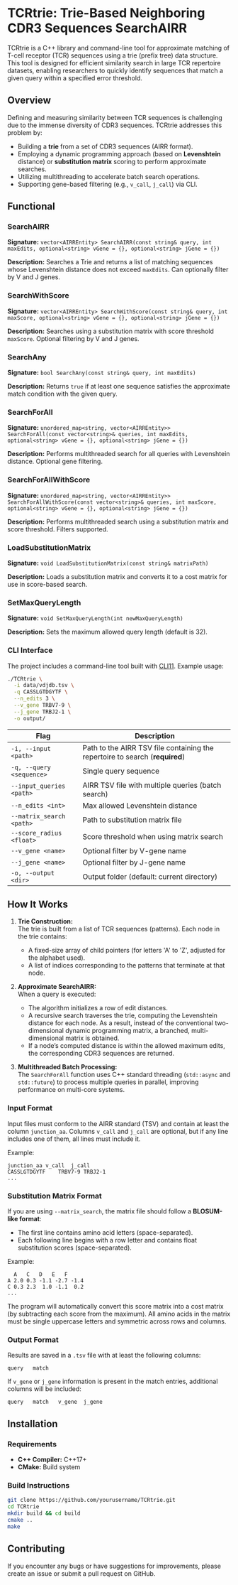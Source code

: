 # TCRtrie: Trie-Based Neighboring CDR3 Sequences SearchAIRR

TCRtrie is a C++ library and command-line tool for approximate matching of T-cell receptor (TCR) sequences using a trie (prefix tree) data structure. This tool is designed for efficient similarity search in large TCR repertoire datasets, enabling researchers to quickly identify sequences that match a given query within a specified error threshold.

## Overview

Defining and measuring similarity between TCR sequences is challenging due to the immense diversity of CDR3 sequences. TCRtrie addresses this problem by:
- Building a **trie** from a set of CDR3 sequences (AIRR format).
- Employing a dynamic programming approach (based on **Levenshtein** distance) or **substitution matrix** scoring to perform approximate searches.
- Utilizing multithreading to accelerate batch search operations.
- Supporting gene-based filtering (e.g., `v_call`, `j_call`) via CLI.

## Functional

### SearchAIRR
**Signature:** `vector<AIRREntity> SearchAIRR(const string& query, int maxEdits, optional<string> vGene = {}, optional<string> jGene = {})`

**Description:** Searches a Trie and returns a list of matching sequences whose Levenshtein distance does not exceed `maxEdits`. Can optionally filter by V and J genes.

### SearchWithScore
**Signature:** `vector<AIRREntity> SearchWithScore(const string& query, int maxScore, optional<string> vGene = {}, optional<string> jGene = {})`

**Description:** Searches using a substitution matrix with score threshold `maxScore`. Optional filtering by V and J genes.

### SearchAny
**Signature:** `bool SearchAny(const string& query, int maxEdits)`

**Description:** Returns `true` if at least one sequence satisfies the approximate match condition with the given query.

### SearchForAll
**Signature:** `unordered_map<string, vector<AIRREntity>> SearchForAll(const vector<string>& queries, int maxEdits, optional<string> vGene = {}, optional<string> jGene = {})`

**Description:** Performs multithreaded search for all queries with Levenshtein distance. Optional gene filtering.

### SearchForAllWithScore
**Signature:** `unordered_map<string, vector<AIRREntity>> SearchForAllWithScore(const vector<string>& queries, int maxScore, optional<string> vGene = {}, optional<string> jGene = {})`

**Description:** Performs multithreaded search using a substitution matrix and score threshold. Filters supported.

### LoadSubstitutionMatrix
**Signature:** `void LoadSubstitutionMatrix(const string& matrixPath)`

**Description:** Loads a substitution matrix and converts it to a cost matrix for use in score-based search.

### SetMaxQueryLength
**Signature:** `void SetMaxQueryLength(int newMaxQueryLength)`

**Description:** Sets the maximum allowed query length (default is 32).
### CLI Interface

The project includes a command-line tool built with [CLI11](https://github.com/CLIUtils/CLI11). Example usage:

```sh
./TCRtrie \
  -i data/vdjdb.tsv \
  -q CASSLGTDGYTF \
  --n_edits 3 \
  --v_gene TRBV7-9 \
  --j_gene TRBJ2-1 \
  -o output/
```

| Flag | Description                                                                  |
|------|------------------------------------------------------------------------------|
| `-i, --input <path>` | Path to the AIRR TSV file containing the repertoire to search (**required**) |
| `-q, --query <sequence>` | Single query sequence                                                        |
| `--input_queries <path>` | AIRR TSV file with multiple queries (batch search)                           |
| `--n_edits <int>` | Max allowed Levenshtein distance                                             |
| `--matrix_search <path>` | Path to substitution matrix file                                             |
| `--score_radius <float>` | Score threshold when using matrix search                                     |
| `--v_gene <name>` | Optional filter by V-gene name                                               |
| `--j_gene <name>` | Optional filter by J-gene name                                               |
| `-o, --output <dir>` | Output folder (default: current directory)                                   |

## How It Works

1. **Trie Construction:**  
   The trie is built from a list of TCR sequences (patterns). Each node in the trie contains:
    - A fixed-size array of child pointers (for letters 'A' to 'Z', adjusted for the alphabet used).
    - A list of indices corresponding to the patterns that terminate at that node.

2. **Approximate SearchAIRR:**  
   When a query is executed:
    - The algorithm initializes a row of edit distances.
    - A recursive search traverses the trie, computing the Levenshtein distance for each node. As a result, instead of the conventional two-dimensional dynamic programming matrix, a branched, multi-dimensional matrix is obtained.
    - If a node’s computed distance is within the allowed maximum edits, the corresponding CDR3 sequences are returned.

3. **Multithreaded Batch Processing:**  
   The `SearchForAll` function uses C++ standard threading (`std::async` and `std::future`) to process multiple queries in parallel, improving performance on multi-core systems.
### Input Format

Input files must conform to the AIRR standard (TSV) and contain at least the column `junction_aa`. Columns `v_call` and `j_call` are optional, but if any line includes one of them, all lines must include it.

Example:
```
junction_aa	v_call	j_call
CASSLGTDGYTF	TRBV7-9	TRBJ2-1
...
```

### Substitution Matrix Format

If you are using `--matrix_search`, the matrix file should follow a **BLOSUM-like format**:
- The first line contains amino acid letters (space-separated).
- Each following line begins with a row letter and contains float substitution scores (space-separated).

Example:
```
  A   C   D   E   F
A 2.0 0.3 -1.1 -2.7 -1.4
C 0.3 2.3  1.0 -1.1  0.2
...
```
The program will automatically convert this score matrix into a cost matrix (by subtracting each score from the maximum).
All amino acids in the matrix must be single uppercase letters and symmetric across rows and columns.

### Output Format

Results are saved in a `.tsv` file with at least the following columns:
```
query	match
```
If `v_gene` or `j_gene` information is present in the match entries, additional columns will be included:
```
query	match	v_gene	j_gene
```


## Installation

### Requirements
- **C++ Compiler:** C++17+
- **CMake:** Build system

### Build Instructions
```sh
git clone https://github.com/yourusername/TCRtrie.git
cd TCRtrie
mkdir build && cd build
cmake ..
make
```

## Contributing
If you encounter any bugs or have suggestions for improvements, please create an issue or submit a pull request on GitHub.
